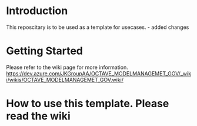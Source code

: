 # Introduction
This reposcitary is to be used as a template for usecases. - added changes

# Getting Started
Please refer to the wiki page for more information.
https://dev.azure.com/JKGroupAA/OCTAVE_MODELMANAGEMET_GOV/_wiki/wikis/OCTAVE_MODELMANAGEMET_GOV.wiki/

# How to use this template. Please read the wiki

